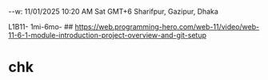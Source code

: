 --w: 11/01/2025 10:20 AM Sat GMT+6 Sharifpur, Gazipur, Dhaka

L1B11- 1mi-6mo- ## https://web.programming-hero.com/web-11/video/web-11-6-1-module-introduction-project-overview-and-git-setup
# chk
